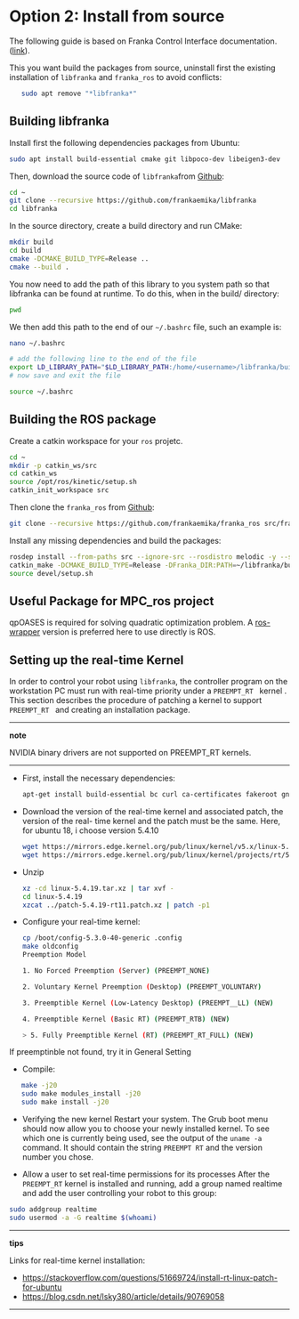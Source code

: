 Option 2: Install from source
==============================
The following guide is based on Franka Control Interface documentation. ([link](https://frankaemika.github.io/docs/index.html)).


This you want build the packages from source, uninstall first the existing installation of ``` libfranka ``` and ``` franka_ros ``` to avoid conflicts:
```sh
   sudo apt remove "*libfranka*"
```
## Building libfranka

Install first the following dependencies packages from Ubuntu:
```sh
sudo apt install build-essential cmake git libpoco-dev libeigen3-dev
```
Then, download the source code of ``` libfranka ```from [Github](https://github.com/frankaemika/libfranka):
```sh
cd ~
git clone --recursive https://github.com/frankaemika/libfranka
cd libfranka
```
In the source directory, create a build directory and run CMake:
```sh
mkdir build
cd build
cmake -DCMAKE_BUILD_TYPE=Release ..
cmake --build .
```
You now need to add the path of this library to you system path so that libfranka can be found at runtime. To do this, when in the build/ directory:
```sh
pwd
```
We then add this path to the end of our ``` ~/.bashrc ``` file, such an example is:
```sh
nano ~/.bashrc

# add the following line to the end of the file
export LD_LIBRARY_PATH="$LD_LIBRARY_PATH:/home/<username>/libfranka/build"
# now save and exit the file

source ~/.bashrc
```

## Building the ROS package
Create a catkin workspace for your ``` ros ``` projetc.
```sh
cd ~
mkdir -p catkin_ws/src
cd catkin_ws
source /opt/ros/kinetic/setup.sh
catkin_init_workspace src
```
Then clone the ``` franka_ros ``` from [Github](https://github.com/frankaemika/franka_ros):
```sh
git clone --recursive https://github.com/frankaemika/franka_ros src/franka_ros
```
Install any missing dependencies and build the packages:
```sh
rosdep install --from-paths src --ignore-src --rosdistro melodic -y --skip-keys libfranka
catkin_make -DCMAKE_BUILD_TYPE=Release -DFranka_DIR:PATH=~/libfranka/build
source devel/setup.sh
```  

## Useful Package for MPC_ros project
qpOASES is required for solving quadratic optimization problem. A [ros-wrapper](https://github.com/kuka-isir/qpOASES) version is preferred here to use directly is ROS.

## Setting up the real-time Kernel
In order to control your robot using ``` libfranka ```, the controller program on the workstation PC must run with real-time priority under a ```PREEMPT_RT ``` kernel . This section describes the procedure of patching a kernel to support ```PREEMPT_RT ``` and creating an installation package.
***
**note**

NVIDIA binary drivers are not supported on PREEMPT_RT kernels.

***
- First, install the necessary dependencies:
  ```sh
  apt-get install build-essential bc curl ca-certificates fakeroot gnupg2 libssl-dev lsb-release libelf-dev bison flex
  ```
- Download the version of the real-time kernel and associated patch, the version of the real-  time kernel and the patch must be the same. Here, for ubuntu 18, i choose version 5.4.10
  ```sh
  wget https://mirrors.edge.kernel.org/pub/linux/kernel/v5.x/linux-5.4.19.tar.xz
  wget https://mirrors.edge.kernel.org/pub/linux/kernel/projects/rt/5.4/patch-5.4.19-rt11.patch.xz
  ```
- Unzip
  ```sh
  xz -cd linux-5.4.19.tar.xz | tar xvf -
  cd linux-5.4.19
  xzcat ../patch-5.4.19-rt11.patch.xz | patch -p1
  ```
- Configure your real-time kernel:
  ```sh
  cp /boot/config-5.3.0-40-generic .config
  make oldconfig
  Preemption Model

  1. No Forced Preemption (Server) (PREEMPT_NONE)

  2. Voluntary Kernel Preemption (Desktop) (PREEMPT_VOLUNTARY)

  3. Preemptible Kernel (Low-Latency Desktop) (PREEMPT__LL) (NEW)

  4. Preemptible Kernel (Basic RT) (PREEMPT_RTB) (NEW)

  > 5. Fully Preemptible Kernel (RT) (PREEMPT_RT_FULL) (NEW)
  ```

If preemptinble not found, try it in General Setting
- Compile:
```sh
   make -j20
   sudo make modules_install -j20
   sudo make install -j20
```

- Verifying the new kernel
Restart your system. The Grub boot menu should now allow you to choose your newly installed kernel. To see which one is currently being used, see the output of the ``` uname -a ``` command. It should contain the string ``` PREEMPT RT ``` and the version number you chose.

- Allow a user to set real-time permissions for its processes
After the ``` PREEMPT_RT ``` kernel is installed and running, add a group named realtime and add the user controlling your robot to this group:
```sh
sudo addgroup realtime
sudo usermod -a -G realtime $(whoami)
```
***
**tips**

Links for real-time kernel installation:
- <https://stackoverflow.com/questions/51669724/install-rt-linux-patch-for-ubuntu>
- <https://blog.csdn.net/lsky380/article/details/90769058>

***
